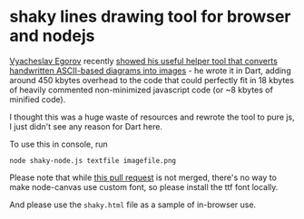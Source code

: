 # shaky lines drawing tool for browser and nodejs


<a href="http://mrale.ph/">Vyacheslav Egorov</a> recently <a href="http://mrale.ph/blog/2012/11/25/shaky-diagramming.html">showed his useful helper tool that converts handwritten ASCII-based diagrams into images</a> - he wrote it in Dart, adding around 450 kbytes overhead to the code that could perfectly fit in 18 kbytes of heavily commented non-minimized javascript code (or ~8 kbytes of minified code). 

I thought this was a huge waste of resources and rewrote the tool to pure js, I just didn't see any reason for Dart here.

To use this in console, run 

	node shaky-node.js textfile imagefile.png

Please note that while <a href="https://github.com/LearnBoost/node-canvas/pull/231">this pull request</a> is not merged, there's no way to make node-canvas use custom font, so please install the ttf font locally. 

And please use the `shaky.html` file as a sample of in-browser use.